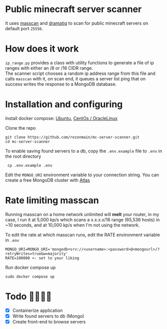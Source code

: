 # Public minecraft server scanner

It uses [masscan](https://github.com/robertdavidgraham/masscan) and [dramatiq](https://dramatiq.io/) to scan for public minecraft servers on default port `25556`.

# How does it work

`ip_range.py` provides a class with utility functions to generate a file of ip ranges with either an /8 or /16 CIDR range. \
The scanner script chooses a random ip address range from this file and calls `masscan` with it, on scan end, it queues a server list ping that on success writes the response to a MongoDB database.

# Installation and configuring

Install docker compose: [Ubuntu](https://docs.docker.com/engine/install/ubuntu/), [CentOs / OracleLinux](https://docs.docker.com/engine/install/centos/)

Clone the repo

    git clone https://github.com/rezonmain/mc-server-scanner.git
    cd mc-server-scanner


To enable saving found servers to a db, copy the `.env.example` file to `.env` in the root directory

     cp .env.example .env

Edit the `MONGO_URI` environment variable to your connection string. You can create a free MongoDB cluster with [Atlas](https://www.mongodb.com/atlas)

# Rate limiting masscan

Running masscan on a home network unlimited will **melt** your router, in my case, I run it at 5,000 kp/s which scans a x.x.x.x/16 range (65,536 hosts) in ~10 seconds, and at 10,000 kp/s when I'm not using the network.

To edit the rate at which masscan runs, edit the RATE environment variable in `.env`

    MONGO_URI=MONGO_URI='mongodb+srv://<username>:<password>@<mongourl>/?retryWrites=true&w=majority'
    RATE=100000 <- set to your liking

Run docker compose up

    sudo docker compose up


# Todo 🎉🎉🎉🎉

- [x] Containerize application
- [x] Write found servers to db (Mongo)
- [x] Create front-end to browse servers
